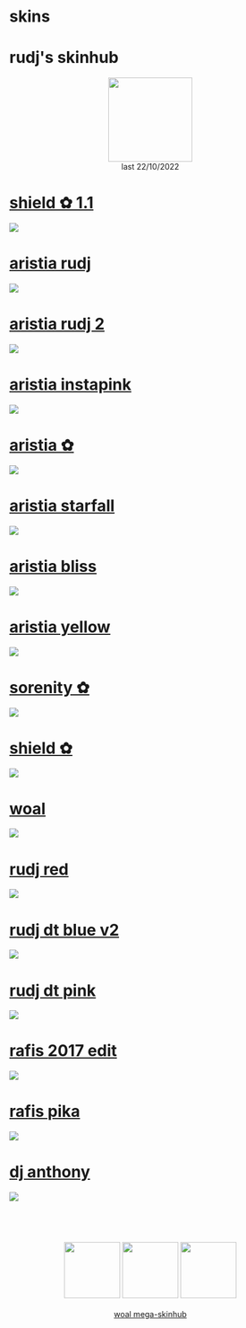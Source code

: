 # skins
# rudj's skinhub
<p align="center">
<a href="https://osu.ppy.sh/users/11592896">
  <img src="https://a.ppy.sh/11592896"  
       width="150"
       height="150"></a>
<br>
last 22/10/2022
</p>

# [shield ✿ 1.1](https://github.com/rudjx3/skins/raw/main/rudj/shield%20%E2%9C%BF%201.1.osk)
[![](https://osu.ppy.sh/ss/18205149/2804)](https://github.com/rudjx3/skins/raw/main/rudj/shield%20%E2%9C%BF%201.1.osk)

# [aristia rudj](https://github.com/rudjx3/skins/raw/main/rudj/aristia%20rudj.osk)
[![](https://osu.ppy.sh/ss/18100588/d2cd)](https://github.com/rudjx3/skins/raw/main/rudj/aristia%20rudj.osk)

# [aristia rudj 2](https://github.com/rudjx3/skins/raw/main/rudj/aristia%20rudj%202.osk)
[![](https://osu.ppy.sh/ss/18205122/d7bb)](https://github.com/rudjx3/skins/raw/main/rudj/aristia%20rudj%202.osk)

# [aristia instapink](https://github.com/rudjx3/skins/raw/main/rudj/aristia%20instapink.osk)
[![](https://osu.ppy.sh/ss/17981062/fc28)](https://github.com/rudjx3/skins/raw/main/rudj/aristia%20instapink.osk)

# [aristia ✿](https://github.com/rudjx3/skins/raw/main/rudj/aristia%20%E2%9C%BF.osk)
[![](https://cdn.discordapp.com/attachments/830112595854884925/979755482862456882/screenshot361.jpg)](https://github.com/rudjx3/skins/raw/main/rudj/aristia%20%E2%9C%BF.osk)

# [aristia starfall](https://github.com/rudjx3/skins/raw/main/rudj/aristia%20starfall.osk)
[![](https://osu.ppy.sh/ss/18127462/f670)](https://github.com/rudjx3/skins/raw/main/rudj/aristia%20starfall.osk)

# [aristia bliss](https://github.com/rudjx3/skins/raw/main/rudj/aristia%20bliss.osk)
[![](https://osu.ppy.sh/ss/18205120/6b98)](https://github.com/rudjx3/skins/raw/main/rudj/aristia%20bliss.osk)

# [aristia yellow](https://github.com/rudjx3/skins/raw/main/rudj/aristia%20yellow.osk)
[![](https://osu.ppy.sh/ss/18205125/bafa)](https://github.com/rudjx3/skins/raw/main/rudj/aristia%20yellow.osk)

# [sorenity ✿](https://github.com/rudjx3/skins/raw/main/rudj/sorenity%20%E2%9C%BF.osk)
[![](https://i.imgur.com/fkmo1k2.png)](https://github.com/rudjx3/skins/raw/main/rudj/sorenity%20%E2%9C%BF.osk)

# [shield ✿](https://github.com/rudjx3/skins/raw/main/rudj/shield%20%E2%9C%BF.osk)
[![](https://i.imgur.com/RB0snK1.png)](https://github.com/rudjx3/skins/raw/main/rudj/shield%20%E2%9C%BF.osk)

# [woal](https://github.com/rudjx3/skins/raw/main/rudj/woal.osk)
[![](https://i.imgur.com/f0RCrcz.png)](https://github.com/rudjx3/skins/raw/main/rudj/woal.osk)

# [rudj red](https://github.com/rudjx3/skins/raw/main/rudj/rudj%20red.osk)
[![](https://osu.ppy.sh/ss/18205147/a14c)](https://github.com/rudjx3/skins/raw/main/rudj/rudj%20red.osk)

# [rudj dt blue v2](https://github.com/rudjx3/skins/raw/main/rudj/-%20rudj%20dt%20blue%20v2.osk)
[![](https://osu.ppy.sh/ss/17928170/990f)](https://github.com/rudjx3/skins/raw/main/rudj/-%20rudj%20dt%20blue%20v2.osk)

# [rudj dt pink](https://github.com/rudjx3/skins/raw/main/rudj/-%20rudj%20dt%20pink.osk)
[![](https://osu.ppy.sh/ss/17928162/0e12)](https://github.com/rudjx3/skins/raw/main/rudj/-%20rudj%20dt%20pink.osk)

# [rafis 2017 edit](https://github.com/rudjx3/skins/raw/main/rudj/rafis%202017%20edit.osk)
[![](https://osu.ppy.sh/ss/18205132/4047)](https://github.com/rudjx3/skins/raw/main/rudj/rafis%202017%20edit.osk)

# [rafis pika](https://github.com/rudjx3/skins/raw/main/rudj/rafis%20pika.osk)
[![](https://osu.ppy.sh/ss/18205134/ccd8)](https://github.com/rudjx3/skins/raw/main/rudj/rafis%20pika.osk)

# [dj anthony](https://github.com/rudjx3/skins/raw/main/rudj/dj%20anthony.osk)
[![](https://osu.ppy.sh/ss/18205128/7f1c)](https://github.com/rudjx3/skins/raw/main/rudj/dj%20anthony.osk)

#
<p align="center">
  <br></br>
  <a href="https://www.twitch.tv/rudj_osu">
  <img src="https://i.imgur.com/HM030lk.png" 
       width="100" 
       height="100"></a>
  <a href="https://www.youtube.com/channel/UCUFXZiWmZ9in66cgLsXi-xw">
  <img src="https://i.imgur.com/YWbDUUy.png"  
       width="100" 
       height="100"></a>
  <a href="https://twitter.com/rudj_">
  <img src="https://i.imgur.com/PUQ5uWf.png" 
       width="100" 
       height="100"></a>
  <br></br>
  <a href="README.md">woal mega-skinhub</a>
 </p>

